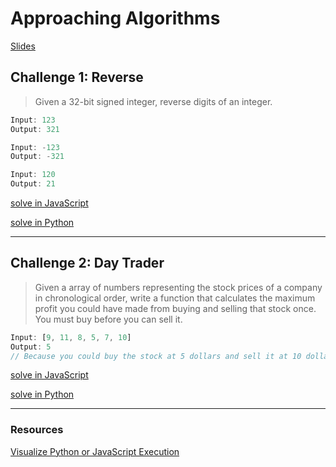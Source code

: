 # Approaching Algorithms

[Slides](https://docs.google.com/presentation/d/192VS7ox_YI-PPA-tYCD7qI7WdyU7SMw2miq8i3y6mt0/edit?usp=sharing)

## Challenge 1: Reverse

> Given a 32-bit signed integer, reverse digits of an integer.

```javascript
Input: 123
Output: 321
```
```javascript
Input: -123
Output: -321
```
```javascript
Input: 120
Output: 21
```

[solve in JavaScript](https://repl.it/@BryanYunis/reverse-js)

[solve in Python](https://repl.it/@BryanYunis/reverse-py)

---

## Challenge 2: Day Trader

> Given a array of numbers representing the stock prices of a company in chronological order, write a function that calculates the maximum profit you could have made from buying and selling that stock once. You must buy before you can sell it.

```javascript
Input: [9, 11, 8, 5, 7, 10]
Output: 5
// Because you could buy the stock at 5 dollars and sell it at 10 dollars.
```

[solve in JavaScript](https://repl.it/@BryanYunis/daytrader-js)

[solve in Python](https://repl.it/@BryanYunis/daytrader-py)

---


### Resources

[Visualize Python or JavaScript Execution](http://www.pythontutor.com/visualize.html#mode=edit)
